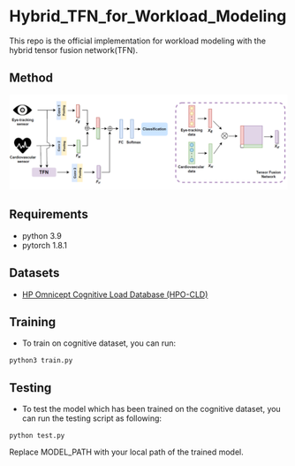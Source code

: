 # Hybrid_TFN_for_Workload_Modeling
This repo is the official implementation for workload modeling with the hybrid tensor fusion network(TFN).
## Method
![image](https://github.com/shengnanh20/Hybrid_TFN_for_Workload_Modeling/blob/main/model.png)

## Requirements

* python 3.9
* pytorch 1.8.1

## Datasets

* [HP Omnicept Cognitive Load Database (HPO-CLD)](https://developers.hp.com/omnicept/hp-omnicept-cognitive-load-database-hpo-cld-%E2%80%93-developing-multimodal-inference-engine-detecting-real-time-mental-workload-vr)

## Training

* To train on cognitive dataset, you can run: 
```
python3 train.py 
```

## Testing

* To test the model which has been trained on the cognitive dataset, you can run the testing script as following:
```
python test.py 
```
Replace MODEL_PATH with your local path of the trained model.

